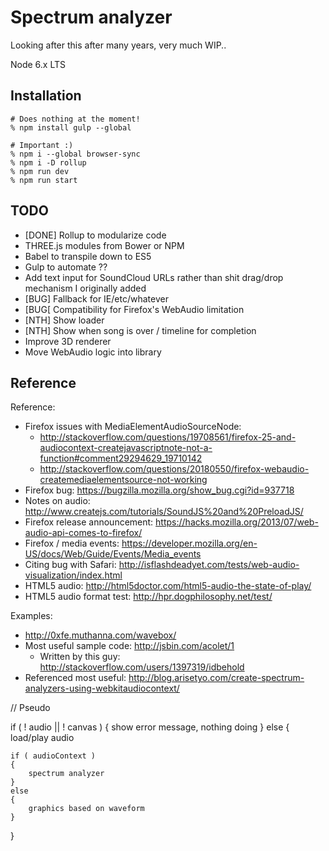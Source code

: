 # Spectrum analyzer

Looking after this after many years, very much WIP..

Node 6.x LTS

## Installation

```
# Does nothing at the moment!
% npm install gulp --global

# Important :)
% npm i --global browser-sync
% npm i -D rollup
% npm run dev
% npm run start
```

## TODO

- [DONE] Rollup to modularize code
- THREE.js modules from Bower or NPM
- Babel to transpile down to ES5
- Gulp to automate ??
- Add text input for SoundCloud URLs rather than shit drag/drop mechanism I originally added
- [BUG] Fallback for IE/etc/whatever
- [BUG[ Compatibility for Firefox's WebAudio limitation
- [NTH] Show loader
- [NTH] Show when song is over / timeline for completion
- Improve 3D renderer
- Move WebAudio logic into library


## Reference

Reference:

- Firefox issues with MediaElementAudioSourceNode:
    - http://stackoverflow.com/questions/19708561/firefox-25-and-audiocontext-createjavascriptnote-not-a-function#comment29294629_19710142
    - http://stackoverflow.com/questions/20180550/firefox-webaudio-createmediaelementsource-not-working
- Firefox bug: https://bugzilla.mozilla.org/show_bug.cgi?id=937718
- Notes on audio: http://www.createjs.com/tutorials/SoundJS%20and%20PreloadJS/
- Firefox release announcement: https://hacks.mozilla.org/2013/07/web-audio-api-comes-to-firefox/
- Firefox / media events: https://developer.mozilla.org/en-US/docs/Web/Guide/Events/Media_events
- Citing bug with Safari: http://isflashdeadyet.com/tests/web-audio-visualization/index.html
- HTML5 audio: http://html5doctor.com/html5-audio-the-state-of-play/
- HTML5 audio format test: http://hpr.dogphilosophy.net/test/

Examples:

- http://0xfe.muthanna.com/wavebox/
- Most useful sample code: http://jsbin.com/acolet/1
    - Written by this guy: http://stackoverflow.com/users/1397319/idbehold
- Referenced most useful: http://blog.arisetyo.com/create-spectrum-analyzers-using-webkitaudiocontext/




// Pseudo

if ( ! audio || ! canvas )
{
    show error message, nothing doing
}
else
{
    load/play audio

    if ( audioContext )
    {
        spectrum analyzer
    }
    else
    {
        graphics based on waveform
    }
}
